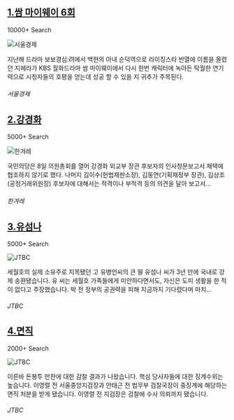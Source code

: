 [1.쌈 마이웨이 6회](http://www.sedaily.com/NewsView/1OH3F0YOKS)
--

10000+ Search

![서울경제](http://t0.gstatic.com/images?q=tbn:ANd9GcRR5HuRTm4gvns1C2Y5peNSyiA7syK-7daR0ULqX5DpuYIUk4Qdn24nF3LdA3H3_eiTCfZ28d6C)

지난해 드라마 보보경심:려에서 백현의 아내 순덕역으로 라이징스타 반열에 이름을 올렸던 지헤라가 KBS 월화드라마 쌈 마이웨이에서 다시 한번 캐릭터에 녹아든 탁월한 연기력으로 시청자들의 호평을 얻는데 성공 할 수 있을 지 귀추가 주목된다.
###### 서울경제

[2.강경화](http://www.hani.co.kr/arti/politics/assembly/797954.html)
--

5000+ Search

![한겨레](http://t1.gstatic.com/images?q=tbn:ANd9GcSMB0FvbJuuI6MtefoLgU-sirufMdRS5_Uo3qBHmgS8xhEjmP5jckNN9KHa6ZSKoV8Bqe0o6KW_)

국민의당은 8일 의원총회를 열어 강경화 외교부 장관 후보자의 인사청문보고서 채택에 협조하지 않기로 했다. 나머지 김이수(헌법재판소장), 김동연(기획재정부 장관), 김상조(공정거래위원장) 후보자에 대해서는 적격이나 부적격 등의 의견을 달아 보고서...
###### 한겨레

[3.유섬나](http://news.jtbc.joins.com/html/322/NB11479322.html)
--

5000+ Search

![JTBC](http://t3.gstatic.com/images?q=tbn:ANd9GcTk5HPkNfGPyPdvNEB9mUHKVLr_-VJDDciPFXBVLQ-n6w7L9rZt9uR8Gx23xoreQopDHSjSsFZZ)

세월호의 실제 소유주로 지목됐던 고 유병언씨의 큰 딸 유섬나 씨가 3년 만에 국내로 강제 송환됐습니다. 유 씨는 세월호 가족들에게 미안하다면서도, 자신은 도피 생활을 한 적이 없다고 주장했습니다. 박 전 정부의 공권력을 피해 지금까지 기다렸다며 마치...
###### JTBC

[4.면직](http://mnews.jtbc.joins.com/News/Article.aspx?news_id=NB11479176)
--

2000+ Search

![JTBC](http://t1.gstatic.com/images?q=tbn:ANd9GcQwhtTeHBDI8FemjgrEMwoaZXyLLSjTCpFVL2jyh_IE8JlyPU7qqqaLKaT4KE88J6MC4fH5l1Iv)

이른바 돈봉투 만찬에 대한 감찰 결과가 나왔습니다. 핵심 당사자들에 대한 징계수위는 높습니다. 이영렬 전 서울중앙지검장과 안태근 전 법무부 검찰국장이 중징계에 해당하는 면직 처분을 받게 됐습니다. 이영렬 전 지검장은 검찰에 수사 의뢰까지 됐습니다.
###### JTBC

